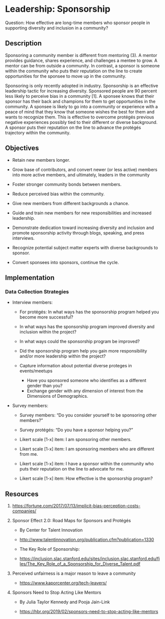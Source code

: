 # Leadership: Sponsorship

Question: How effective are long-time members who sponsor people in supporting diversity and inclusion in a community?

## Description

Sponsoring a community member is different from mentoring (3). A mentor provides guidance, shares experience, and challenges a mentee to grow. A mentor can be from outside a community. In contrast, a sponsor is someone within the community who puts their reputation on the line to create opportunities for the sponsee to move up in the community.

Sponsoring is only recently adopted in industry. Sponsorship is an effective leadership tactic for increasing diversity. Sponsored people are 90 percent less likely to perceive bias in a community [1]. A sponsee knows that their sponsor has their back and champions for them to get opportunities in the community. A sponsee is likely to go into a community or experience with a peace of mind that they know that someone wishes the best for them and wants to recognize them. This is effective to overcome protégés previous negative experiences possibly tied to their different or diverse background. A sponsor puts their reputation on the line to advance the protégés trajectory within the community.

## Objectives

- Retain new members longer.

- Grow base of contributors, and convert newer (or less active) members into more active members, and ultimately, leaders in the community

- Foster stronger community bonds between members.

- Reduce perceived bias within the community.

- Give new members from different backgrounds a chance.

- Guide and train new members for new responsibilities and increased leadership.

- Demonstrate dedication toward increasing diversity and inclusion and promote sponsorship activity through blogs, speaking, and press interviews.

- Recognize potential subject matter experts with diverse backgrounds to sponsor.

- Convert sponsees into sponsors, continue the cycle.

## Implementation

### Data Collection Strategies

- Interview members:

  - For protégés: In what ways has the sponsorship program helped you become more successful?

  - In what ways has the sponsorship program improved diversity and inclusion within the project?

  - In what ways could the sponsorship program be improved?

  - Did the sponsorship program help you gain more responsibility and/or more leadership within the project?

  - Capture information about potential diverse proteges in events/meetups
    - Have you sponsored someone who identifies as a different gender than you?
    - Exchange gender with any dimension of interest from the Dimensions of Demographics.

- Survey members:

  - Survey members: “Do you consider yourself to be sponsoring other members?”

  - Survey protégés: “Do you have a sponsor helping you?”

  - Likert scale [1-x] item: I am sponsoring other members.

  - Likert scale [1-x] item: I am sponsoring members who are different from me.

  - Likert scale [1-x] item: I have a sponsor within the community who puts their reputation on the line to advocate for me.

  - Likert scale [1-x] item: How effective is the sponsorship program?

## Resources

1. https://fortune.com/2017/07/13/implicit-bias-perception-costs-companies/

2. Sponsor Effect 2.0: Road Maps for Sponsors and Protégés

   - By Center for Talent Innovation

   - http://www.talentinnovation.org/publication.cfm?publication=1330

   - The Key Role of Sponsorship:

   - https://inclusion.slac.stanford.edu/sites/inclusion.slac.stanford.edu/files/The_Key_Role_of_a_Sponsorship_for_Diverse_Talent.pdf

3. Perceived unfairness is a major reason to leave a community

   - https://www.kaporcenter.org/tech-leavers/

4. Sponsors Need to Stop Acting Like Mentors

   - By Julia Taylor Kennedy and Pooja Jain-Link

   - https://hbr.org/2019/02/sponsors-need-to-stop-acting-like-mentors

